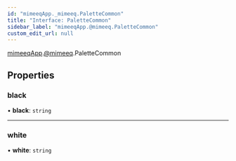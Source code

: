 ```yaml
---
id: "mimeeqApp._mimeeq.PaletteCommon"
title: "Interface: PaletteCommon"
sidebar_label: "mimeeqApp.@mimeeq.PaletteCommon"
custom_edit_url: null
---
```


[mimeeqApp](../modules/mimeeqApp.md).[@mimeeq](../namespaces/mimeeqApp._mimeeq.md).PaletteCommon

## Properties

### black

• **black**: `string`

___

### white

• **white**: `string`
